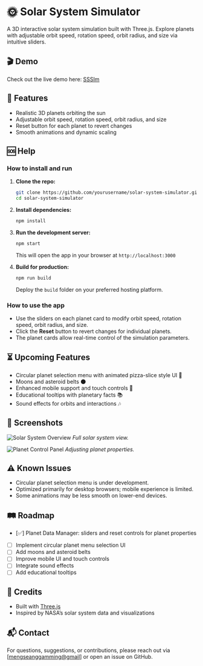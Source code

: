 

# 🌞 Solar System Simulator

A 3D interactive solar system simulation built with Three.js. Explore planets with adjustable orbit speed, rotation speed, orbit radius, and size via intuitive sliders.
## 🎬 Demo

Check out the live demo here: [SSSIm](https://sssim.netlify.app)


## 🚀 Features

- Realistic 3D planets orbiting the sun
- Adjustable orbit speed, rotation speed, orbit radius, and size
- Reset button for each planet to revert changes
- Smooth animations and dynamic scaling

## 🆘 Help

### How to install and run

1. **Clone the repo:**
   ```bash
   git clone https://github.com/yourusername/solar-system-simulator.git
   cd solar-system-simulator


2. **Install dependencies:**

   ```bash
   npm install
   ```

3. **Run the development server:**

   ```bash
   npm start
   ```

   This will open the app in your browser at `http://localhost:3000`

4. **Build for production:**

   ```bash
   npm run build
   ```

   Deploy the `build` folder on your preferred hosting platform.

### How to use the app

* Use the sliders on each planet card to modify orbit speed, rotation speed, orbit radius, and size.
* Click the **Reset** button to revert changes for individual planets.
* The planet cards allow real-time control of the simulation parameters.

## ⏳ Upcoming Features

* Circular planet selection menu with animated pizza-slice style UI 🍕
* Moons and asteroid belts 🌑
* Enhanced mobile support and touch controls 📱
* Educational tooltips with planetary facts 📚
* Sound effects for orbits and interactions 🎶

## 📸 Screenshots

![Solar System Overview](https://github.com/user-attachments/assets/ee406895-6703-4259-b50d-62b830cd9e0d)
*Full solar system view.*

![Planet Control Panel](https://github.com/user-attachments/assets/eb088a26-efdc-4c39-995c-a07ad7bfa9d3)
*Adjusting planet properties.*

## ⚠️ Known Issues

* Circular planet selection menu is under development.
* Optimized primarily for desktop browsers; mobile experience is limited.
* Some animations may be less smooth on lower-end devices.

## 🛤️ Roadmap
* [✅] Planet Data Manager: sliders and reset controls for planet properties
* [ ] Implement circular planet menu selection UI
* [ ] Add moons and asteroid belts
* [ ] Improve mobile UI and touch controls
* [ ] Integrate sound effects
* [ ] Add educational tooltips

## 🎉 Credits

* Built with [Three.js](https://threejs.org/)
* Inspired by NASA’s solar system data and visualizations

## 📬 Contact

For questions, suggestions, or contributions, please reach out via \[[mengseanggamming@gmail](mailto:mengseanggamming@gmail.com)] or open an issue on GitHub.

```
